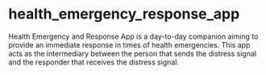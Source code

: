 # health_emergency_response_app
Health Emergency and Response App is a day-to-day companion aiming to provide an immediate response in times of health emergencies. This app acts as the intermediary between the person that sends the distress signal and the responder that receives the distress signal.
